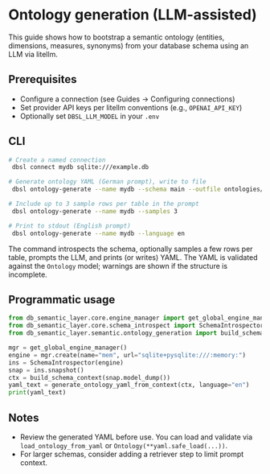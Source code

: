 # Ontology generation (LLM-assisted)

This guide shows how to bootstrap a semantic ontology (entities, dimensions, measures, synonyms) from your database schema using an LLM via litellm.

## Prerequisites
- Configure a connection (see Guides → Configuring connections)
- Set provider API keys per litellm conventions (e.g., `OPENAI_API_KEY`)
- Optionally set `DBSL_LLM_MODEL` in your `.env`

## CLI

```bash
# Create a named connection
 dbsl connect mydb sqlite:///example.db

# Generate ontology YAML (German prompt), write to file
 dbsl ontology-generate --name mydb --schema main --outfile ontologies/generated.yml --language de

# Include up to 3 sample rows per table in the prompt
 dbsl ontology-generate --name mydb --samples 3

# Print to stdout (English prompt)
 dbsl ontology-generate --name mydb --language en
```

The command introspects the schema, optionally samples a few rows per table, prompts the LLM, and prints (or writes) YAML. The YAML is validated against the `Ontology` model; warnings are shown if the structure is incomplete.

## Programmatic usage

```python
from db_semantic_layer.core.engine_manager import get_global_engine_manager
from db_semantic_layer.core.schema_introspect import SchemaIntrospector
from db_semantic_layer.semantic.ontology_generation import build_schema_context, generate_ontology_yaml_from_context

mgr = get_global_engine_manager()
engine = mgr.create(name="mem", url="sqlite+pysqlite:///:memory:")
ins = SchemaIntrospector(engine)
snap = ins.snapshot()
ctx = build_schema_context(snap.model_dump())
yaml_text = generate_ontology_yaml_from_context(ctx, language="en")
print(yaml_text)
```

## Notes
- Review the generated YAML before use. You can load and validate via `load_ontology_from_yaml` or `Ontology(**yaml.safe_load(...))`.
- For larger schemas, consider adding a retriever step to limit prompt context.